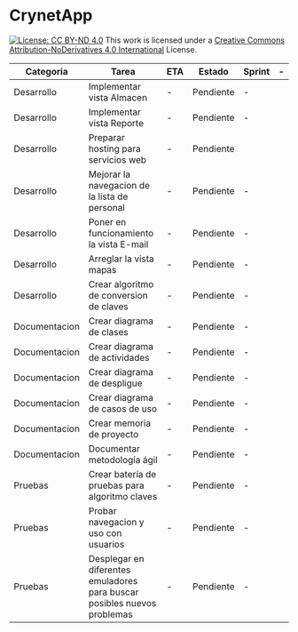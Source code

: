 # CrynetApp
[![License: CC BY-ND 4.0](https://licensebuttons.net/l/by-nd/4.0/80x15.png)](https://creativecommons.org/licenses/by-nd/4.0/)
This work is licensed under a [Creative Commons Attribution-NoDerivatives 4.0 International](https://creativecommons.org/licenses/by-nd/4.0/) License.

|Categoria	|	Tarea	|	ETA	|	Estado	|	Sprint |	-	|
|---	|	---	|	---	|	---	|	--- |	---	|
|Desarrollo	|	Implementar vista Almacen	|	-	|	Pendiente	|	-	|
|Desarrollo	|	Implementar vista Reporte	|	-	|	Pendiente	|	-	|
|Desarrollo	|	Preparar hosting para servicios web	|	-	|	Pendiente	|	
|Desarrollo	|	Mejorar la navegacion de la lista de personal	|	-	|	Pendiente	|	-	|
|Desarrollo	|	Poner en funcionamiento la vista E-mail	|	-	|	Pendiente	|	-	|
|Desarrollo	|	Arreglar la vista mapas	|	-	|	Pendiente	|	-	|
|Desarrollo	|	Crear algoritmo de conversion de claves	|	-	|	Pendiente	|	-	|
|Documentacion	|	Crear diagrama de clases	|	-	|	Pendiente	|	-	|
|Documentacion	|	Crear diagrama de actividades	|	-	|	Pendiente	|	-	|
|Documentacion	|	Crear diagrama de despligue	|	-	|	Pendiente	|	-	|
|Documentacion	|	Crear diagrama de casos de uso	|	-	|	Pendiente	|	-	|
|Documentacion	|	Crear memoria de proyecto	|	-	|	Pendiente	|	-	|
|Documentacion	|	Documentar metodología ágil	|	-	|	Pendiente	|	-	|
|Pruebas	|	Crear batería de pruebas para algoritmo claves	|	-	|	Pendiente	|	-	|
|Pruebas	|	Probar navegacion y uso con usuarios	|	-	|	Pendiente	|	-	|
|Pruebas	|	Desplegar en diferentes emuladores para buscar posibles nuevos problemas	|	-	|	Pendiente	|	-	|

